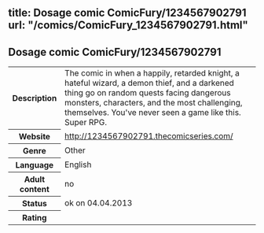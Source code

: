 title: Dosage comic ComicFury/1234567902791
url: "/comics/ComicFury_1234567902791.html"
---
Dosage comic ComicFury/1234567902791
-----------------------------------------

<table class="comicinfo">
<tr>
<th>Description</th><td>The comic in when a happily, retarded knight, a hateful wizard, a demon thief, and a darkened thing go on random quests facing dangerous monsters, characters, and the most challenging, themselves. You've never seen a game like this. Super RPG.</td>
</tr>
<tr>
<th>Website</th><td><a href="http://1234567902791.thecomicseries.com/">http://1234567902791.thecomicseries.com/</a></td>
</tr>
<tr>
<th>Genre</th><td>Other</td>
</tr>
<tr>
<th>Language</th><td>English</td>
</tr>
<tr>
<th>Adult content</th><td>no</td>
</tr>
<tr>
<th>Status</th><td>ok on 04.04.2013</td>
</tr>
<tr>
<th>Rating</th><td><div class="g-plusone" data-size="standard" data-annotation="bubble"
 data-href="http://1234567902791.thecomicseries.com/"></div></td>
</tr>
</table>
<script type="text/javascript">
  (function() {
    var po = document.createElement('script'); po.type = 'text/javascript'; po.async = true;
    po.src = 'https://apis.google.com/js/plusone.js';
    var s = document.getElementsByTagName('script')[0]; s.parentNode.insertBefore(po, s);
  })();
</script>
